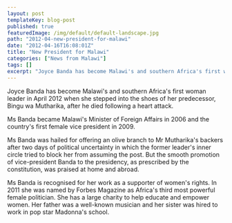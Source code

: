 ```yaml
---
layout: post
templateKey: blog-post
published: true
featuredImage: /img/default/default-landscape.jpg
path: "2012-04-new-president-for-malawi"
date: "2012-04-16T16:08:01Z"
title: "New President for Malawi"
categories: ["News from Malawi"]
tags: []
excerpt: "Joyce Banda has become Malawi's and southern Africa's first woman leader in April 2012 when she ste..."
---
```


Joyce Banda has become Malawi's and southern Africa's first woman leader in April 2012 when she stepped into the shoes of her predecessor, Bingu wa Mutharika, after he died following a heart attack.

Ms Banda became Malawi's Minister of Foreign Affairs in 2006 and the country's first female vice president in 2009.

Ms Banda was hailed for offering an olive branch to Mr Mutharika's backers after two days of political uncertainty in which the former leader's inner circle tried to block her from assuming the post. But the smooth promotion of vice-president Banda to the presidency, as prescribed by the constitution, was praised at home and abroad.

Ms Banda is recognised for her work as a supporter of women's rights. In 2011 she was named by Forbes Magazine as Africa's third most powerful female politician. She has a large charity to help educate and empower women. Her father was a well-known musician and her sister was hired to work in pop star Madonna's school.
